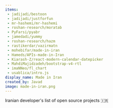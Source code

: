 ```yaml
---
items:
 - jadijadi/bestoon
 - jadijadi/justforfun
 - mr-hashemi/mr-hashemi
 - roshan-research/moratab
 - PyFarsi/pyabr
 - jamedadi/yummy
 - roshan-research/hazm
 - rastikerdar/vazirmatn
 - mohebifar/made-in-iran
 - Hameds/APIs-made-in-Iran
 - Kiarash-Z/react-modern-calendar-datepicker
 - MahdiMajidzadeh/bootstrap-v4-rtl
 - imaNNeo/fl_chart
 - usablica/intro.js
display_name: Made in Iran
created_by: Javad
image: made-in-iran.png
---
```

Iranian developer's list of open source projects :iran:
